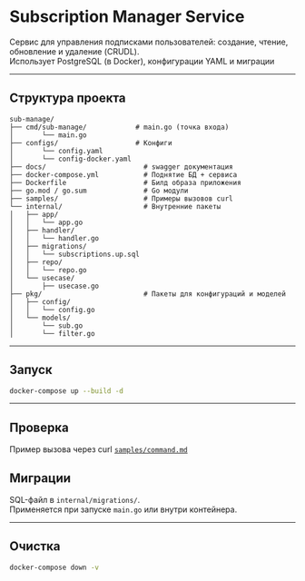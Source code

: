 # Subscription Manager Service

Сервис для управления подписками пользователей: создание, чтение, обновление и удаление (CRUDL).  
Использует PostgreSQL (в Docker), конфигурации YAML и миграции

---

## Структура проекта
```
sub-manage/
├── cmd/sub-manage/            # main.go (точка входа)
│       └── main.go
├── configs/                   # Конфиги
│       └── config.yaml
│       └── config-docker.yaml
├── docs/                        # swagger документация
├── docker-compose.yml           # Поднятие БД + сервиса
├── Dockerfile                   # Билд образа приложения
├── go.mod / go.sum              # Go модули
├── samples/                     # Примеры вызовов curl
└── internal/                    # Внутренние пакеты
│   ├── app/
│   │   └── app.go
│   ├── handler/
│   │   └── handler.go
│   ├── migrations/
│   │   └── subscriptions.up.sql
│   ├── repo/
│   │   └── repo.go
│   └── usecase/
│       ├── usecase.go
├── pkg/                         # Пакеты для конфигураций и моделей
│   ├── config/
│   │   └── config.go
│   └── models/
│       └── sub.go
│       └── filter.go
```
---

## Запуск
```bash
docker-compose up --build -d
```
---

## Проверка
Пример вызова через curl [`samples/command.md`](samples/command.md)

##  Миграции

SQL-файл в `internal/migrations/`.  
Применяется при запуске `main.go` или внутри контейнера.

---

## Очистка
```bash
docker-compose down -v
```
